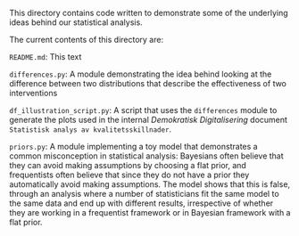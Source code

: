 This directory contains code written to demonstrate some of the underlying ideas behind our statistical analysis.

The current contents of this directory are:

`README.md`: This text

`differences.py`: A module demonstrating the idea behind looking at the difference between two distributions that describe the effectiveness of two interventions

`df_illustration_script.py`: A script that uses the `differences` module to generate the plots used in the internal _Demokratisk Digitalisering_ document `Statistisk analys
av kvalitetsskillnader`.

`priors.py`: A module implementing a toy model that demonstrates a common misconception in statistical analysis: Bayesians often believe that they can avoid making assumptions by choosing a flat prior, and frequentists often believe that since they do not have a prior they automatically avoid making assumptions. The model shows that this is false, through an analysis where a number of statisticians fit the same model to the same data and end up with different results, irrespective of whether they are working in a frequentist framework or in Bayesian framework with a flat prior.
